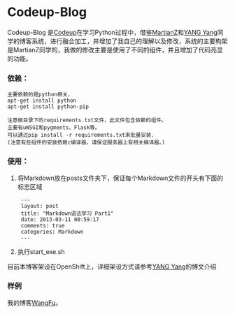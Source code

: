 
# Codeup-Blog

Codeup-Blog 是[Codeup][3]在学习Python过程中，借鉴[MartianZ][1]和[YANG Yang][2]同学的博客系统，进行融合加工，并增加了我自己的理解以及修改，系统的主要构架是MartianZ同学的，我做的修改主要是使用了不同的组件，并且增加了代码亮显的功能。

[1]: https://github.com/MartianZ "MartianZ"
[2]: http://yangyang.in "YANG Yang"
[3]: https://github.com/Codeupwf "Codeup"

### 依赖：

	主要依赖的是python相关，
	apt-get install python
	apt-get install python-pip

	注意根目录下的requirements.txt文件，此文件包含依赖的组件。
	主要有uWSGI和pygments、Flask等。
	可以通过pip install -r requirements.txt来批量安装.
	(注意有些组件的安装依赖c编译器，请保证服务器上有相关编译器。)

### 使用：

1. 将Markdown放在posts文件夹下，保证每个Markdown文件的开头有下面的标志区域

		---
		layout: post
		title: "Markdown语法学习 Part1"
		date: 2013-03-11 00:59:17
		comments: true
		categories: Markdown
		---

2. 执行start_exe.sh

目前本博客架设在OpenShift上，详细架设方式请参考[YANG Yang][4]的博文介绍

[4]: http://yangyang.in/article/2013-01-26-setting-a-py27-environment-on-openshift-diy-app-type "在 OpenShift 平台上自定义 Python 2.7 运行环境"

### 样例

我的博客[WangFu][5]。

[5]: http://blog.wangfu.info "Wang Fu"
